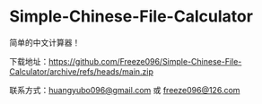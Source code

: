 # Simple-Chinese-File-Calculator

简单的中文计算器！

下载地址：https://github.com/Freeze096/Simple-Chinese-File-Calculator/archive/refs/heads/main.zip

联系方式：huangyubo096@gmail.com 或 freeze096@126.com
